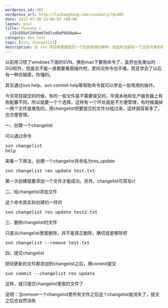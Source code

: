 ```yaml
--- 
wordpress_id: 481
wordpress_url: http://luchanghong.com/rosemary/?p=481
date: 2012-07-30 14:06:07 +08:00
layout: post
title: !binary |
  c3Zu55SoY2hhbmdlbGlzdOaPkOS6pA==
category: dev_tool
tags: [svn, changelist]
description: 在 svn 项目库里要提交一个已经完成的模块，而此时当前有一个正在开发的模块，显然前者要 commit ，而后者不需要，为了防止提交文件和路径出错，我们可以先做一个 changelist ，把待提交的文件添加到 changelist 里面，这样我们只提交 changelist 即可。
---
```

以前用习惯了windows下面的SVN，换到mac下要用命令了，虽然也有类似的GUI软件，但是总不能一直都要看图操作吧，更何况命令也不难，而且学会了以后有一种优越感，你懂的。

其实通过svn help、svn commit help等帮助命令就可以学会一些常用的操作。

今天项目提交的时候，有的一些文件是不需要提交的，毕竟本地和生产服务器上有些配置不同，所以就要一个个选择，这样有一个坏处就是不方便管理，有时候漏掉一两个文件是难免的。用changelist把要提交的文件分组过来，这样就容易多了，也方便管理。

一、创建一个changelist

可以通过命令<pre class="prettyprint">svn changelist help</pre>来看一下用法，创建一个changelist并命名为res_update

<pre class="prettyprint">svn changelist res_update test.txt</pre>

第一次创建就要添加一个文件才能成功，另外，changelist可简写cl

二、给changelist添加文件

这个命令其实和创建的一样的

<pre class="prettyprint">svn changelist res_update test2.txt</pre>

三、删除changelist的文件

只是从changelist里面删除，并不是真正删除，确切说是移除吧

<pre class="prettyprint">svn changelist --remove test.txt</pre>

四、提交changelist

把待更新的文件都添加到changelist之后，用commit提交

<pre class="prettyprint">svn commit --changelist res_update</pre>

这样，就只提交changelist里面的文件了

说明：当remove一个changelist里所有文件之后这个changelist就消失了，提交之后也自然消失
